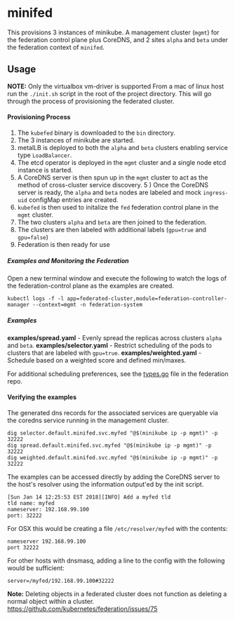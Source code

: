 # minifed

This provisions 3 instances of minikube. A management cluster (`mgmt`) for the federation control plane plus CoreDNS, and 2 sites `alpha` and `beta` under the federation context of `minifed`.


## Usage
**NOTE:** Only the virtualbox vm-driver is supported
From a mac of linux host run the `./init.sh` script in the root of the project directory. This will go through the process of provisioning the federated cluster.

#### Provisioning Process

1) The `kubefed` binary is downloaded to the `bin` directory.
2) The 3 instances of minikube are started.
3) metalLB is deployed to both the `alpha` and `beta` clusters enabling service type `LoadBalancer`.
3) The etcd operator is deployed in the `mgmt` cluster and a single node etcd instance is started.
4) A CoreDNS server is then spun up in the `mgmt` cluster to act as the method of cross-cluster service discovery.
5 ) Once the CoreDNS server is ready, the `alpha` and `beta` nodes are labeled and mock `ingress-uid` configMap entries are created.
6) `kubefed` is then used to initalize the `fed` federation control plane in the `mgmt` cluster.
7) The two clusters `alpha` and `beta` are then  joined to the federation.
8) The clusters are then labeled with additional labels (`gpu=true` and `gpu=false`)
9) Federation is then ready for use

##### Examples and Monitoring the Federation

Open a new terminal window and execute the following to watch the logs of the federation-control plane as the examples are created.
```
kubectl logs -f -l app=federated-cluster,module=federation-controller-manager --context=mgmt -n federation-system
```

##### Examples
**examples/spread.yaml** - Evenly spread the replicas across clusters `alpha` and `beta`.
**examples/selector.yaml** - Restrict scheduling of the pods to clusters that are labeled with `gpu=true`.
**examples/weighted.yaml** - Schedule based on a weighted score and defined min/maxes.

For additional scheduling preferences, see the [types.go](https://github.com/kubernetes/federation/blob/master/apis/federation/types.go) file in the federation repo.


#### Verifying the examples
The generated dns records for the associated services are queryable via the coredns service running in the management cluster.

```
dig selector.default.minifed.svc.myfed "@$(minikube ip -p mgmt)" -p 32222
dig spread.default.minifed.svc.myfed "@$(minikube ip -p mgmt)" -p 32222
dig weighted.default.minifed.svc.myfed "@$(minikube ip -p mgmt)" -p 32222
```

The examples can be accessed directly by adding the CoreDNS server to the host's resolver using the information output'ed by the init script.
```
[Sun Jan 14 12:25:53 EST 2018][INFO] Add a myfed tld
tld name: myfed
nameserver: 192.168.99.100
port: 32222
```

For OSX this would be creating a file `/etc/resolver/myfed` with the contents:
```
nameserver 192.168.99.100
port 32222
```

For other hosts with dnsmasq, adding a line to the config with the following would be sufficient:
```
server=/myfed/192.168.99.100#32222
```


**Note:** Deleting objects in a federated cluster does not function as deleting a normal object within a cluster.
https://github.com/kubernetes/federation/issues/75
